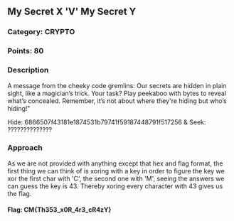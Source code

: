 
## My Secret X 'V' My Secret Y
### Category: CRYPTO
### Points: 80
### Description
A message from the cheeky code gremlins: Our secrets are hidden in plain sight, like a magician’s trick. Your task? Play peekaboo with bytes to reveal what’s concealed. Remember, it’s not about where they're hiding but who’s hiding!"

Hide: 6866507f43181e1874531b79741f59187448791f517256
&
Seek: ??????????????

### Approach
As we are not provided with anything except that hex and flag format, the first thing we can think of is xoring with a key
in order to figure the key we xor the first char with 'C', the second one with 'M', seeing the answers we can guess the key is 43.
Thereby xoring every character with 43 gives us the flag.

#### Flag: CM{Th353_x0R_4r3_cR4zY}

